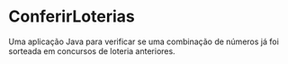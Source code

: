 # ConferirLoterias
Uma aplicação Java para verificar se uma combinação de números já foi sorteada em concursos de loteria anteriores.
